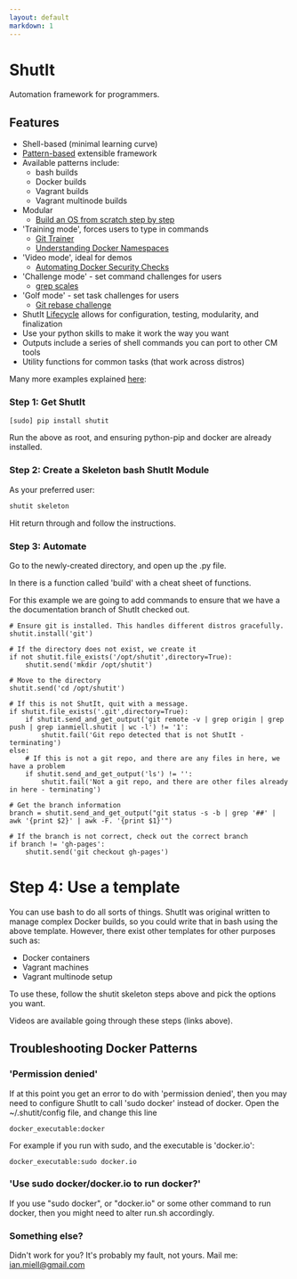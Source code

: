 ```yaml
---
layout: default
markdown: 1
---
```

# ShutIt #

Automation framework for programmers.

## Features ##

 - Shell-based (minimal learning curve)
 - [Pattern-based](https://github.com/ianmiell/shutit-templates) extensible framework
 - Available patterns include:
   - bash builds
   - Docker builds
   - Vagrant builds
   - Vagrant multinode builds
 - Modular
   - [Build an OS from scratch step by step](https://zwischenzugs.wordpress.com/2015/01/12/make-your-own-bespoke-docker-image/)
 - 'Training mode', forces users to type in commands
   - [Git Trainer](https://asciinema.org/a/32807?t=70)
   - [Understanding Docker Namespaces](https://zwischenzugs.wordpress.com/2015/11/21/understanding-docker-network-namespaces/)
 - 'Video mode', ideal for demos
   - [Automating Docker Security Checks](https://asciinema.org/a/32001?t=120)
 - 'Challenge mode' - set command challenges for users
   - [grep scales](https://github.com/ianmiell/grep-scales)
 - 'Golf mode' - set task challenges for users
   - [Git rebase challenge](ianmiell.github.io/git-rebase-tutorial)
 - ShutIt [Lifecycle](https://github.com/ianmiell/shutit/blob/master/README.md) allows for configuration, testing, modularity, and finalization
 - Use your python skills to make it work the way you want
 - Outputs include a series of shell commands you can port to other CM tools
 - Utility functions for common tasks (that work across distros)

Many more examples explained [here](https://zwischenzugs.wordpress.com):


### Step 1: Get ShutIt ###

```sh
[sudo] pip install shutit
```

Run the above as root, and ensuring python-pip and docker are already installed.


### Step 2: Create a Skeleton bash ShutIt Module ###

As your preferred user:

```sh
shutit skeleton
```

Hit return through and follow the instructions.

### Step 3: Automate

Go to the newly-created directory, and open up the .py file.

In there is a function called 'build' with a cheat sheet of functions.

For this example we are going to add commands to ensure that we have a the documentation branch of ShutIt checked out.

```
# Ensure git is installed. This handles different distros gracefully.
shutit.install('git')

# If the directory does not exist, we create it
if not shutit.file_exists('/opt/shutit',directory=True):
	shutit.send('mkdir /opt/shutit')

# Move to the directory
shutit.send('cd /opt/shutit')

# If this is not ShutIt, quit with a message.
if shutit.file_exists('.git',directory=True):
	if shutit.send_and_get_output('git remote -v | grep origin | grep push | grep ianmiell.shutit | wc -l') != '1':
		shutit.fail('Git repo detected that is not ShutIt - terminating')
else:
	# If this is not a git repo, and there are any files in here, we have a problem
	if shutit.send_and_get_output('ls') != '':
		shutit.fail('Not a git repo, and there are other files already in here - terminating')

# Get the branch information
branch = shutit.send_and_get_output("git status -s -b | grep '##' | awk '{print $2}' | awk -F. '{print $1}'")

# If the branch is not correct, check out the correct branch
if branch != 'gh-pages':
	shutit.send('git checkout gh-pages')
```

# Step 4: Use a template

You can use bash to do all sorts of things. ShutIt was original written to manage complex Docker builds, so 
you could write that in bash using the above template. However, there exist other templates for other purposes
such as:

- Docker containers
- Vagrant machines
- Vagrant multinode setup

To use these, follow the shutit skeleton steps above and pick the options you want.

Videos are available going through these steps (links above).

## Troubleshooting Docker Patterns ##

### 'Permission denied' ###

If at this point you get an error to do with 'permission denied', then you may
need to configure ShutIt to call 'sudo docker' instead of docker. Open the
~/.shutit/config file, and change this line

```
docker_executable:docker
```

For example if you run with sudo, and the executable is 'docker.io':

```
docker_executable:sudo docker.io
```


### 'Use sudo docker/docker.io to run docker?' ###

If you use "sudo docker", or "docker.io" or some other command to run docker,
then you might need to alter run.sh accordingly.



### Something else? ###

Didn't work for you? It's probably my fault, not yours. Mail me: ian.miell@gmail.com
